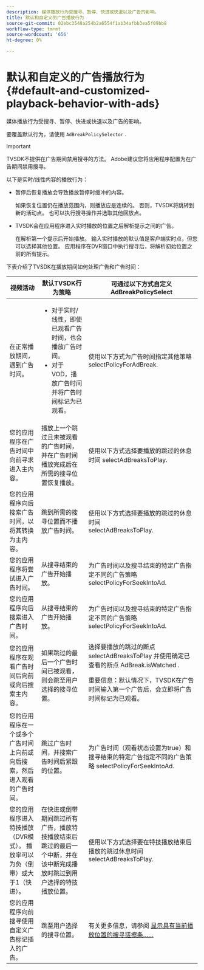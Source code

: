 ```yaml
---
description: 媒体播放行为受搜寻、暂停、快进或快退以及广告的影响。
title: 默认和自定义的广告播放行为
source-git-commit: 02ebc3548a254b2a6554f1ab34afbb3ea5f09bb8
workflow-type: tm+mt
source-wordcount: '656'
ht-degree: 0%

---
```


# 默认和自定义的广告播放行为{#default-and-customized-playback-behavior-with-ads}

媒体播放行为受搜寻、暂停、快进或快退以及广告的影响。

要覆盖默认行为，请使用 `AdBreakPolicySelector` .

>[!IMPORTANT]
>
>TVSDK不提供在广告期间禁用搜寻的方法。 Adobe建议您将应用程序配置为在广告期间禁用搜寻。

以下是实时/线性内容的播放行为：

* 暂停后恢复播放会导致播放暂停时缓冲的内容。

  如果恢复位置仍在播放范围内，则播放应是连续的。 否则，TVSDK将跳转到新的活动点。 也可以执行搜寻操作并选取其他回放点。
* TVSDK会在应用程序进入实时播放的位置之后解析提示之间的广告。

  在解析第一个提示后开始播放。 输入实时播放的默认值是客户端实时点，但您可以选择其他位置。 应用程序在DVR窗口中执行搜寻后，将解析初始位置之前的所有提示。

下表介绍了TVSDK在播放期间如何处理广告和广告时间：

<table id="table_466538B1C2A646B89EB4F9AA111203BE"> 
 <thead> 
  <tr> 
   <th colname="col1" class="entry"> 视频活动 </th> 
   <th colname="col2" class="entry"> 默认TVSDK行为策略 </th> 
   <th colname="col3" class="entry">可通过以下方式自定义 <span class="codeph"> AdBreakPolicySelect </span> </th> 
  </tr>
 </thead>
 <tbody> 
  <tr> 
   <td colname="col1"> 在正常播放期间，遇到广告时间。 </td> 
   <td colname="col2"> 
    <ul id="ul_10D2638676EA4ADDA718E61BD4FDC1D2"> 
     <li id="li_D5CC30F063934C738971E2E8AF00C137"> 对于实时/线性，即使已观看广告时间，也会播放广告时间。 </li> 
     <li id="li_D962C0938DA74186AE99D117E5A74E38">对于VOD，播放广告时间并将广告时间标记为已观看。 </li> 
    </ul> </td> 
   <td colname="col3">使用以下方式为广告时间指定其他策略 <span class="codeph"> selectPolicyForAdBreak</span>. </td> 
  </tr> 
  <tr> 
   <td colname="col1"> 您的应用程序在广告时间中向前寻求进入主内容。 </td> 
   <td colname="col2"> 播放上一个跳过且未被观看的广告时间，并在广告时间播放完成后在所需的搜寻位置恢复播放。 </td> 
   <td colname="col3">使用以下方式选择要播放的跳过的休息时间 <span class="codeph"> selectAdBreaksToPlay</span>. </td> 
  </tr> 
  <tr> 
   <td colname="col1"> 您的应用程序向后搜索广告时间，以将其转换为主内容。 </td> 
   <td colname="col2"> 跳到所需的搜寻位置而不播放广告时间。 </td> 
   <td colname="col3">使用以下方式选择要播放的跳过的休息时间 <span class="codeph"> selectAdBreaksToPlay</span>.                      </td> 
  </tr> 
  <tr> 
   <td colname="col1"> 您的应用程序将尝试进入广告时间。 </td> 
   <td colname="col2"> 从搜寻结束的广告开始播放。 </td> 
   <td colname="col3">为广告时间以及搜寻结束的特定广告指定不同的广告策略 <span class="codeph"> selectPolicyForSeekIntoAd</span>. </td> 
  </tr> 
  <tr> 
   <td colname="col1"> 您的应用程序向后搜索进入广告时间。 </td> 
   <td colname="col2"> 从搜寻结束的广告开始播放。 </td> 
   <td colname="col3">为广告时间以及搜寻结束的特定广告指定不同的广告策略 <span class="codeph"> selectPolicyForSeekIntoAd</span>. </td> 
  </tr> 
  <tr> 
   <td colname="col1"> 您的应用程序在观看广告时间后向前或向后搜索主内容。 </td> 
   <td colname="col2"> 如果跳过的最后一个广告时间已被观看，则会跳至用户选择的搜寻位置。 </td> 
   <td colname="col3">选择要播放的跳过的断点 <span class="codeph"> selectAdBreaksToPlay</span> 并使用确定已查看的断点 <span class="codeph"> AdBreak.isWatched</span> . <p>重要信息：默认情况下，TVSDK在广告时间输入第一个广告后，会立即将广告时间标记为已观看。 </p> </td> 
  </tr> 
  <tr> 
   <td colname="col1"> 您的应用程序在一个或多个广告时间上向前或向后搜索，然后进入观看的广告时间。 </td> 
   <td colname="col2"> 跳过广告时间，并搜索广告时间后紧跟的位置。 </td> 
   <td colname="col3">为广告时间（观看状态设置为true）和搜寻结束的特定广告指定不同的广告策略 <span class="codeph"> selectPolicyForSeekIntoAd</span>. </td> 
  </tr> 
  <tr> 
   <td colname="col1"> 您的应用程序进入特技播放（DVR模式）。 播放率可以为负（倒带）或大于1（快进）。 </td> 
   <td colname="col2"> 在快进或倒带期间跳过所有广告，播放特技播放结束后跳过的最后一个中断，并在该中断完成播放时跳过到用户选择的特技播放位置。 </td> 
   <td colname="col3">使用以下方式选择要在特技播放结束后播放的跳过休息时间 <span class="codeph"> selectAdBreaksToPlay</span>. </td> 
  </tr> 
  <tr> 
   <td colname="col1"> 您的应用程序向前搜寻使用自定义广告标记插入的广告。 </td> 
   <td colname="col2"> 跳至用户选择的搜寻位置。 </td> 
   <td colname="col3">有关更多信息，请参阅 <a href="../../tvsdk-2.7-for-android/content-playback-options/ui-configure/t-psdk-android-2.7-ui-seek-scrub-bar-display.md" format="dita" scope="local"> 显示具有当前播放位置的搜寻搓擦条……</a> </td> 
  </tr> 
 </tbody> 
</table>
